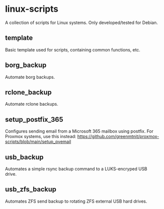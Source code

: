 # linux-scripts

A collection of scripts for Linux systems.
Only developed/tested for Debian.

## template
Basic template used for scripts, containing common functions, etc.

## borg_backup
Automate borg backups.

## rclone_backup
Automate rclone backups.

## setup_postfix_365
Configures sending email from a Microsoft 365 mailbox using postfix.
For Proxmox systems, use this instead: https://github.com/greenmtnit/proxmox-scripts/blob/main/setup_pvemail

## usb_backup
Automates a simple rsync backup command to a LUKS-encryped USB drive.

## usb_zfs_backup
Automates ZFS send backup to rotating ZFS external USB hard drives.
